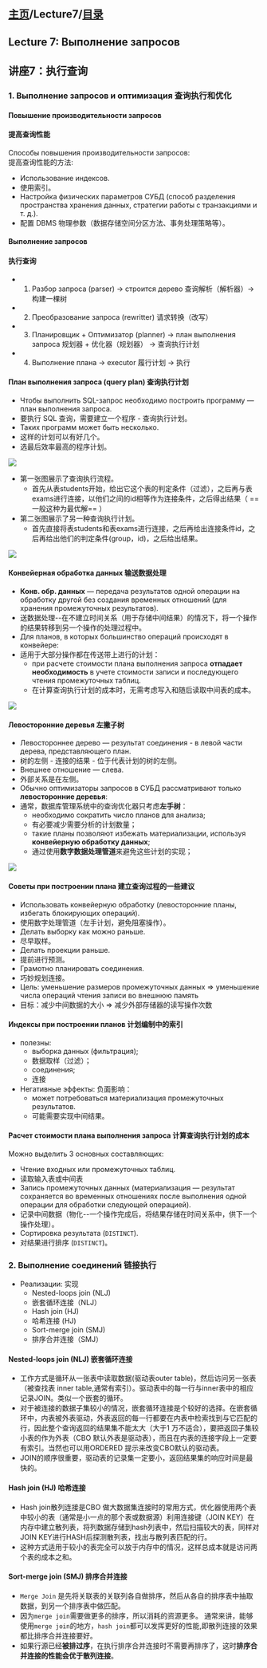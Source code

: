 ## [主页](../README.md)/Lecture7/[目录](./readme.md)
## Lecture 7: Выполнение запросов  
## 讲座7：执行查询  

### 1. Выполнение запросов и оптимизация 查询执行和优化

#### Повышение производительности запросов
#### 提高查询性能
Способы повышения производительности запросов:  
提高查询性能的方法:  
- Использование индексов.
- 使用索引。
- Настройка физических параметров СУБД (способ разделения пространства хранения данных, стратегии работы с транзакциями и т. д.).
- 配置 DBMS 物理参数（数据存储空间分区方法、事务处理策略等）。

#### Выполнение запросов
#### 执行查询
- 1. Разбор запроса (parser) → строится дерево 查询解析（解析器）→构建一棵树
- 2. Преобразование запроса (rewritter) 请求转换（改写）
- 3. Планировщик + Оптимизатор (planner) → план выполнения запроса  规划器 + 优化器（规划器） → 查询执行计划
- 4. Выполнение плана → executor  履行计划 → 执行

#### План выполнения запроса (query plan) 查询执行计划
- Чтобы выполнить SQL-запрос необходимо построить программу — план выполнения запроса.
- 要执行 SQL 查询，需要建立一个程序 - 查询执行计划。
- Таких программ может быть несколько.
- 这样的计划可以有好几个。
- 选最后效率最高的程序计划。

![](./pics/lec7.1.png)
- 第一张图展示了查询执行流程。
  - 首先从表students开始，给出它这个表的判定条件（过滤），之后再与表exams进行连接，以他们之间的id相等作为连接条件，之后得出结果（  ==一般这种为最优解==  ）
- 第二张图展示了另一种查询执行计划。
  - 首先直接将表students和表exams进行连接，之后再给出连接条件id，之后再给出他们的判定条件(group，id)，之后给出结果。

![](./pics/lec7.2.png)  

#### Конвейерная обработка данных 输送数据处理
- **Конв. обр. данных** — передача результатов одной операции на обработку другой без создания временных отношений (для хранения промежуточных результатов).
- 送数据处理--在不建立时间关系（用于存储中间结果）的情况下，将一个操作的结果转移到另一个操作的处理过程中。
- Для планов, в которых большинство операций происходят в конвейере:
- 适用于大部分操作都在传送带上进行的计划：
  - при расчете стоимости плана выполнения запроса **отпадает необходимость** в учете стоимости записи и последующего чтения промежуточных таблиц.
  - 在计算查询执行计划的成本时，无需考虑写入和随后读取中间表的成本。

![](./pics/lec7.3.png)

#### Левосторонние деревья 左撇子树
- Левостороннее дерево — результат соединения - в левой части дерева, представляющего план.
- 树的左侧 - 连接的结果 - 位于代表计划的树的左侧。
- Внешнее отношение — слева.
- 外部关系是在左侧。
- Обычно оптимизаторы запросов в СУБД рассматривают только **левосторонние деревья**:
- 通常，数据库管理系统中的查询优化器只考虑**左手树**：
  - необходимо сократить число планов для анализа; 
  - 有必要减少需要分析的计划数量；
  - такие планы позволяют избежать материализации, используя **конвейерную обработку данных**;
  - 通过使用**数字数据处理管道**来避免这些计划的实现；

![](./pics/lec7.4.png)

#### Советы при построении плана 建立查询过程的一些建议
- Использовать конвейерную обработку (левосторонние планы, избегать блокирующих операций).
- 使用数字处理管道（左手计划，避免阻塞操作）。
- Делать выборку как можно раньше. 
- 尽早取样。
- Делать проекции раньше.
- 提前进行预测。
- Грамотно планировать соединения.
- 巧妙规划连接。
- Цель: уменьшение размеров промежуточных данных => уменьшение числа операций чтения записи во внешнюю память
- 目标：减少中间数据的大小 => 减少外部存储器的读写操作次数

#### Индексы при построении планов 计划编制中的索引
- полезны:
  - выборка данных (фильтрация);
  - 数据取样（过滤）；
  - соединения;
  - 连接
- Негативные эффекты: 负面影响：
  - может потребоваться материализация промежуточных результатов.
  - 可能需要实现中间结果。


#### Расчет стоимости плана выполнения запроса 计算查询执行计划的成本 
Можно выделить 3 основных составляющих:
- Чтение входных или промежуточных таблиц.
- 读取输入表或中间表 
- Запись промежуточных данных (материализация — результат сохраняется во временных отношениях после выполнения одной операции для обработки следующей операцией).
- 记录中间数据（物化--一个操作完成后，将结果存储在时间关系中，供下一个操作处理）。 
- Сортировка результата (`DISTINCT`).
- 对结果进行排序 (`DISTINCT`)。

### 2. Выполнение соединений 链接执行
- Реализации: 实现
  -  Nested-loops join (NLJ)
  -  嵌套循环连接（NLJ）
  -  Hash join (HJ)
  -  哈希连接 (HJ)
  -  Sort-merge join (SMJ)
  -  排序合并连接（SMJ）

#### Nested-loops join (NLJ) 嵌套循环连接
-  工作方式是循环从一张表中读取数据(驱动表outer table)，然后访问另一张表（被查找表 inner table,通常有索引）。驱动表中的每一行与inner表中的相应记录JOIN。类似一个嵌套的循环。
-  对于被连接的数据子集较小的情况，嵌套循环连接是个较好的选择。在嵌套循环中，内表被外表驱动，外表返回的每一行都要在内表中检索找到与它匹配的行，因此整个查询返回的结果集不能太大（大于1 万不适合），要把返回子集较小表的作为外表（CBO 默认外表是驱动表），而且在内表的连接字段上一定要有索引。当然也可以用ORDERED 提示来改变CBO默认的驱动表。
-  JOIN的顺序很重要，驱动表的记录集一定要小，返回结果集的响应时间是最快的。

#### Hash join (HJ) 哈希连接
- Hash join散列连接是CBO 做大数据集连接时的常用方式，优化器使用两个表中较小的表（通常是小一点的那个表或数据源）利用连接键（JOIN KEY）在内存中建立散列表，将列数据存储到hash列表中，然后扫描较大的表，同样对JOIN KEY进行HASH后探测散列表，找出与散列表匹配的行。
- 这种方式适用于较小的表完全可以放于内存中的情况，这样总成本就是访问两个表的成本之和。

#### Sort-merge join (SMJ) 排序合并连接
- `Merge Join` 是先将关联表的关联列各自做排序，然后从各自的排序表中抽取数据，到另一个排序表中做匹配。
- 因为`merge join`需要做更多的排序，所以消耗的资源更多。 通常来讲，能够使用`merge join`的地方，`hash join`都可以发挥更好的性能,即散列连接的效果都比排序合并连接要好。
- 如果行源已经**被排过序**，在执行排序合并连接时不需要再排序了，这时**排序合并连接的性能会优于散列连接**。

